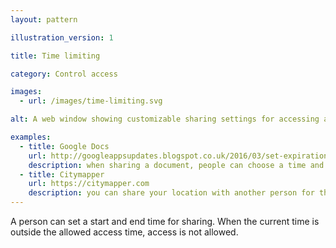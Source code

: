```yaml
---
layout: pattern

illustration_version: 1

title: Time limiting

category: Control access

images:
  - url: /images/time-limiting.svg

alt: A web window showing customizable sharing settings for accessing a service.

examples:
  - title: Google Docs
    url: http://googleappsupdates.blogspot.co.uk/2016/03/set-expiration-dates-for-access-to.html
    description: when sharing a document, people can choose a time and date for sharing to be revoked
  - title: Citymapper
    url: https://citymapper.com
    description: you can share your location with another person for the duration of a single journey
---
```


A person can set a start and end time for sharing. When the current time is outside the allowed access time, access is not allowed.
